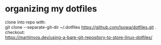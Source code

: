 # organizing my dotfiles
clone into repo with:  
git clone --separate-git-dir ~/.dotfiles https://github.com/lsowa/dotfiles.git .   
checkout:  
https://martijnvos.dev/using-a-bare-git-repository-to-store-linux-dotfiles/
